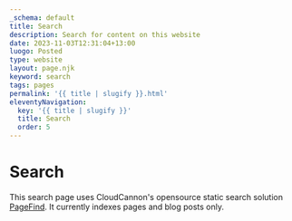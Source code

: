```yaml
---
_schema: default
title: Search
description: Search for content on this website
date: 2023-11-03T12:31:04+13:00
luogo: Posted
type: website
layout: page.njk
keyword: search
tags: pages
permalink: '{{ title | slugify }}.html'
eleventyNavigation:
  key: '{{ title | slugify }}'
  title: Search
  order: 5
---
```

# Search

This search page uses CloudCannon's opensource static search solution <a target="_blank" rel="noopener" href="https://pagefind.app/">PageFind</a>. It currently indexes pages and blog posts only.

<!-- Pagefind -->

<link href="/pagefind/pagefind-ui.css" rel="stylesheet" />

<div> </div>

<script>
    window.addEventListener('DOMContentLoaded', (event) => {
        new PagefindUI({ element: "#search", showSubResults: true });
    });
</script>